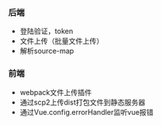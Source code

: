 ### 后端
* 登陆验证，token
* 文件上传（批量文件上传）
* 解析source-map

### 前端
* webpack文件上传插件
* 通过scp2上传dist打包文件到静态服务器
* 通过Vue.config.errorHandler监听vue报错